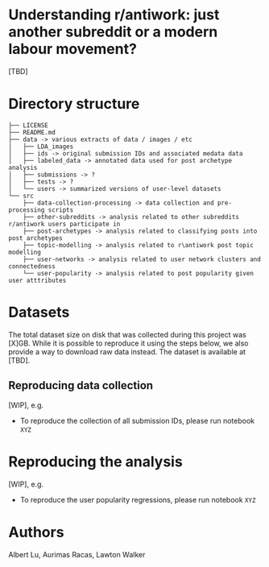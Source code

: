 # Understanding r/antiwork: just another subreddit or a modern labour movement?

[TBD]

# Directory structure
```
├── LICENSE
├── README.md
├── data -> various extracts of data / images / etc
│   ├── LDA_images
│   ├── ids -> original submission IDs and associated medata data
│   ├── labeled_data -> annotated data used for post archetype analysis
│   ├── submissions -> ?
│   ├── tests -> ?
│   └── users -> summarized versions of user-level datasets
└── src
    ├── data-collection-processing -> data collection and pre-processing scripts
    ├── other-subreddits -> analysis related to other subreddits r/antiwork users participate in
    ├── post-archetypes -> analysis related to classifying posts into post archetypes
    ├── topic-modelling -> analysis related to r\antiwork post topic modelling
    ├── user-networks -> analysis related to user network clusters and connectedness
    └── user-popularity -> analysis related to post popularity given user atttributes
```

# Datasets

The total dataset size on disk that was collected during this project was [X]GB. While it is possible to reproduce it using the steps below, we also provide a way to download raw data instead. The dataset is available at [TBD].

## Reproducing data collection

[WIP], e.g. 
 - To reproduce the collection of all submission IDs, please run notebook `XYZ`

# Reproducing the analysis

[WIP], e.g. 
 - To reproduce the user popularity regressions, please run notebook `XYZ`


# Authors

Albert Lu, Aurimas Racas, Lawton Walker
